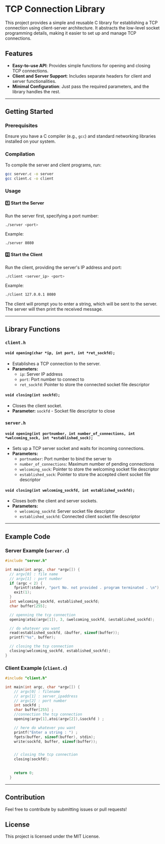 # TCP Connection Library

This project provides a simple and reusable C library for establishing a TCP connection using client-server architecture. It abstracts the low-level socket programming details, making it easier to set up and manage TCP connections.

## Features
- **Easy-to-use API**: Provides simple functions for opening and closing TCP connections.
- **Client and Server Support**: Includes separate headers for client and server functionalities.
- **Minimal Configuration**: Just pass the required parameters, and the library handles the rest.

---

## Getting Started
### Prerequisites
Ensure you have a C compiler (e.g., `gcc`) and standard networking libraries installed on your system.

### Compilation
To compile the server and client programs, run:
```sh
gcc server.c -o server
gcc client.c -o client
```

### Usage
#### 1️⃣ Start the Server
Run the server first, specifying a port number:
```sh
./server <port>
```
Example:
```sh
./server 8080
```

#### 2️⃣ Start the Client
Run the client, providing the server's IP address and port:
```sh
./client <server_ip> <port>
```
Example:
```sh
./client 127.0.0.1 8080
```

The client will prompt you to enter a string, which will be sent to the server. The server will then print the received message.

---

## Library Functions
### `client.h`
#### `void opening(char *ip, int port, int *ret_sockfd);`
- Establishes a TCP connection to the server.
- **Parameters:**
  - `ip`: Server IP address
  - `port`: Port number to connect to
  - `ret_sockfd`: Pointer to store the connected socket file descriptor

#### `void closing(int sockfd);`
- Closes the client socket.
- **Parameter:** `sockfd` - Socket file descriptor to close

### `server.h`
#### `void opening(int portnumber, int number_of_connections, int *welcoming_sock, int *established_sock);`
- Sets up a TCP server socket and waits for incoming connections.
- **Parameters:**
  - `portnumber`: Port number to bind the server to
  - `number_of_connections`: Maximum number of pending connections
  - `welcoming_sock`: Pointer to store the welcoming socket file descriptor
  - `established_sock`: Pointer to store the accepted client socket file descriptor

#### `void closing(int welcoming_sockfd, int established_sockfd);`
- Closes both the client and server sockets.
- **Parameters:**
  - `welcoming_sockfd`: Server socket file descriptor
  - `established_sockfd`: Connected client socket file descriptor

---

## Example Code
### Server Example (`server.c`)
```c
#include "server.h"

int main(int argc, char *argv[]) {
  // argv[0] : file name
  // argv[1] : port number
  if (argc < 2) {
    fprintf(stderr, "port No. not provided . program terminated . \n");
    exit(1);
  }
  int welcoming_sockfd, established_sockfd;
  char buffer[255];

  // openning the tcp connection
  opening(atoi(argv[1]), 3, &welcoming_sockfd, &established_sockfd);

  // do whatever you want
  read(established_sockfd, &buffer, sizeof(buffer));
  printf("%s", buffer);

  // closing the tcp connection
  closing(welcoming_sockfd, established_sockfd);
}

```

### Client Example (`client.c`)
```c
#include "client.h"

int main(int argc, char *argv[]) {
    // argv[0] : filename
    // argv[1] : server_ipaddress
    // argv[2] : port number
    int sockfd ; 
    char buffer[255] ; 
    //connection the tcp connection 
    opening(argv[1],atoi(argv[2]),&sockfd ) ; 

    // here do whatever you want 
    printf("Enter a string : ") ; 
    fgets(buffer, sizeof(buffer), stdin);
    write(sockfd, buffer, sizeof(buffer)); 


    // closing the tcp connection 
    closing(sockfd); 
  
  
    return 0;
  }
```

---

## Contribution
Feel free to contribute by submitting issues or pull requests!

## License
This project is licensed under the MIT License.

